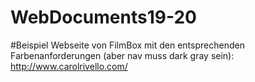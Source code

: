 # WebDocuments19-20

#Beispiel Webseite von FilmBox mit den entsprechenden Farbenanforderungen (aber nav muss dark gray sein): 
http://www.carolrivello.com/
